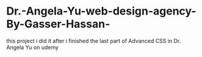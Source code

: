 # Dr.-Angela-Yu-web-design-agency-By-Gasser-Hassan-
this project i did it after i finished the last part of Advanced CSS in Dr. Angela Yu on udemy
